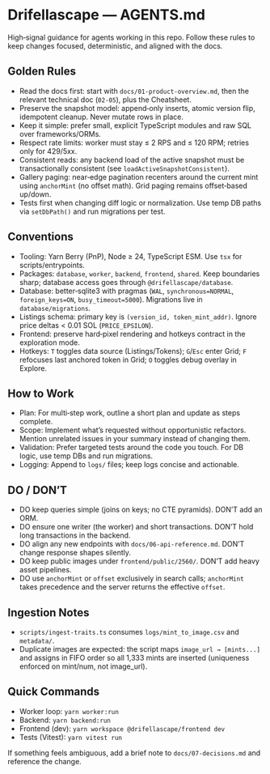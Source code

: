 # Drifellascape — AGENTS.md

High‑signal guidance for agents working in this repo. Follow these rules to keep changes focused, deterministic, and aligned with the docs.

## Golden Rules

- Read the docs first: start with `docs/01-product-overview.md`, then the relevant technical doc (`02-05`), plus the Cheatsheet.
- Preserve the snapshot model: append‑only inserts, atomic version flip, idempotent cleanup. Never mutate rows in place.
- Keep it simple: prefer small, explicit TypeScript modules and raw SQL over frameworks/ORMs.
- Respect rate limits: worker must stay ≤ 2 RPS and ≤ 120 RPM; retries only for 429/5xx.
- Consistent reads: any backend load of the active snapshot must be transactionally consistent (see `loadActiveSnapshotConsistent`).
- Gallery paging: near‑edge pagination recenters around the current mint using `anchorMint` (no offset math). Grid paging remains offset‑based up/down.
- Tests first when changing diff logic or normalization. Use temp DB paths via `setDbPath()` and run migrations per test.

## Conventions

- Tooling: Yarn Berry (PnP), Node ≥ 24, TypeScript ESM. Use `tsx` for scripts/entrypoints.
- Packages: `database`, `worker`, `backend`, `frontend`, `shared`. Keep boundaries sharp; database access goes through `@drifellascape/database`.
- Database: better‑sqlite3 with pragmas (`WAL`, `synchronous=NORMAL`, `foreign_keys=ON`, `busy_timeout=5000`). Migrations live in `database/migrations`.
- Listings schema: primary key is `(version_id, token_mint_addr)`. Ignore price deltas < 0.01 SOL (`PRICE_EPSILON`).
- Frontend: preserve hard‑pixel rendering and hotkeys contract in the exploration mode.
- Hotkeys: `T` toggles data source (Listings/Tokens); `G`/`Esc` enter Grid; `F` refocuses last anchored token in Grid; `O` toggles debug overlay in Explore.

## How to Work

- Plan: For multi‑step work, outline a short plan and update as steps complete.
- Scope: Implement what’s requested without opportunistic refactors. Mention unrelated issues in your summary instead of changing them.
- Validation: Prefer targeted tests around the code you touch. For DB logic, use temp DBs and run migrations.
- Logging: Append to `logs/` files; keep logs concise and actionable.

## DO / DON’T

- DO keep queries simple (joins on keys; no CTE pyramids). DON’T add an ORM.
- DO ensure one writer (the worker) and short transactions. DON’T hold long transactions in the backend.
- DO align any new endpoints with `docs/06-api-reference.md`. DON’T change response shapes silently.
- DO keep public images under `frontend/public/2560/`. DON’T add heavy asset pipelines.
- DO use `anchorMint` or `offset` exclusively in search calls; `anchorMint` takes precedence and the server returns the effective `offset`.

## Ingestion Notes

- `scripts/ingest-traits.ts` consumes `logs/mint_to_image.csv` and `metadata/`.
- Duplicate images are expected: the script maps `image_url → [mints...]` and assigns in FIFO order so all 1,333 mints are inserted (uniqueness enforced on mint/num, not image_url).

## Quick Commands

- Worker loop: `yarn worker:run`
- Backend: `yarn backend:run`
- Frontend (dev): `yarn workspace @drifellascape/frontend dev`
- Tests (Vitest): `yarn vitest run`

If something feels ambiguous, add a brief note to `docs/07-decisions.md` and reference the change.
